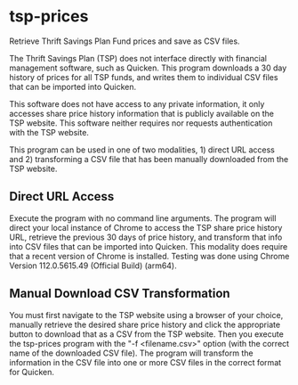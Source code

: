 # tsp-prices

Retrieve Thrift Savings Plan Fund prices and save as CSV files.

The Thrift Savings Plan (TSP) does not interface directly with financial management software, such as Quicken. This
program downloads
a 30 day history of prices for all TSP funds, and writes them to individual CSV files that can be imported into Quicken.

This software does not have access to any private information, it
only accesses share price history information that is publicly available on the TSP
website. This software neither requires nor requests authentication with the TSP website.

This program can be used in one of two modalities, 1) direct URL access and 2) transforming a CSV file that
has been manually downloaded from the TSP website.

## Direct URL Access

Execute the program with no command line arguments. The program will direct your local instance of Chrome
to access the TSP share price history URL, retrieve the previous 30 days of price history,
and transform that info into CSV files that can be imported into Quicken. This modality does require that a recent
version of Chrome is installed. Testing was done using Chrome Version 112.0.5615.49 (Official Build) (arm64).

## Manual Download CSV Transformation

You must first navigate to the TSP website using a browser of your choice, manually retrieve the desired share price
history
and click the appropriate button to download that as a CSV from the TSP website.
Then you execute the tsp-prices program with the "-f <filename.csv>" option (with the correct
name of the downloaded CSV file). The program will transform the information
in the CSV file into one or more CSV files in the correct format for Quicken.
